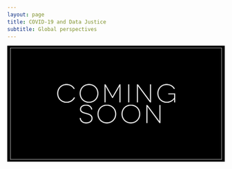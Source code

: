 ```yaml
---
layout: page
title: COVID-19 and Data Justice
subtitle: Global perspectives
---
```


![Coming soon](/img/coming-soon.jpg "Coming soon")
